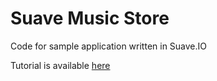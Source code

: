 # Suave Music Store
Code for sample application written in Suave.IO

Tutorial is available [here](https://www.gitbook.com/book/theimowski/suave-music-store)
